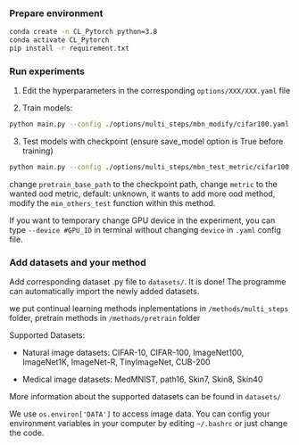 ### Prepare environment

```bash
conda create -n CL_Pytorch python=3.8
conda activate CL_Pytorch
pip install -r requirement.txt
```

### Run experiments

1. Edit the hyperparameters in the corresponding `options/XXX/XXX.yaml` file

2. Train models:

```bash
python main.py --config ./options/multi_steps/mbn_modify/cifar100.yaml
```

3. Test models with checkpoint (ensure save_model option is True before training)

```bash
python main.py --config ./options/multi_steps/mbn_test_metric/cifar100.yaml
```
change `pretrain_base_path` to the checkpoint path, change `metric` to the wanted ood metric, default: unknown, it wants to add more ood method, modify the `min_others_test` function within this method.

If you want to temporary change GPU device in the experiment, you can type `--device #GPU_ID` in terminal without changing `device` in `.yaml` config file.


### Add datasets and your method

Add corresponding dataset .py file to `datasets/`. It is done! The programme can automatically import the newly added datasets.

we put continual learning methods inplementations in `/methods/multi_steps` folder, pretrain methods in `/methods/pretrain` folder

Supported Datasets:

- Natural image datasets: CIFAR-10, CIFAR-100, ImageNet100, ImageNet1K, ImageNet-R, TinyImageNet, CUB-200

- Medical image datasets: MedMNIST, path16, Skin7, Skin8, Skin40

More information about the supported datasets can be found in `datasets/`

We use `os.environ['DATA']` to access image data. You can config your environment variables in your computer by editing `~/.bashrc` or just change the code.



